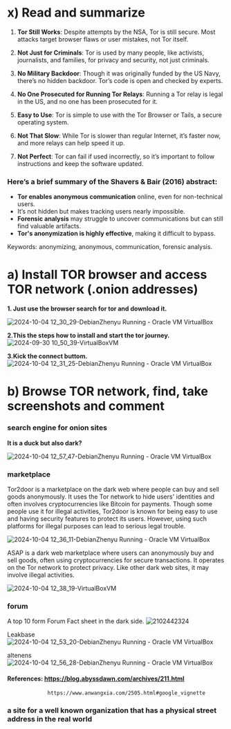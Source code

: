 # x) Read and summarize

1. **Tor Still Works**: Despite attempts by the NSA, Tor is still secure. Most attacks target browser flaws or user mistakes, not Tor itself.

2. **Not Just for Criminals**: Tor is used by many people, like activists, journalists, and families, for privacy and security, not just criminals.

3. **No Military Backdoor**: Though it was originally funded by the US Navy, there’s no hidden backdoor. Tor’s code is open and checked by experts.

4. **No One Prosecuted for Running Tor Relays**: Running a Tor relay is legal in the US, and no one has been prosecuted for it.

5. **Easy to Use**: Tor is simple to use with the Tor Browser or Tails, a secure operating system.

6. **Not That Slow**: While Tor is slower than regular Internet, it’s faster now, and more relays can help speed it up.

7. **Not Perfect**: Tor can fail if used incorrectly, so it’s important to follow instructions and keep the software updated. 

### Here’s a brief summary of the **Shavers & Bair (2016) abstract**:

- **Tor enables anonymous communication** online, even for non-technical users.
- It’s not hidden but makes tracking users nearly impossible.
- **Forensic analysis** may struggle to uncover communications but can still find valuable artifacts.
- **Tor's anonymization is highly effective**, making it difficult to bypass. 

Keywords: anonymizing, anonymous, communication, forensic analysis.

# a) Install TOR browser and access TOR network (.onion addresses)

**1. Just use the browser search for tor and download it.**

![2024-10-04 12_30_29-DebianZhenyu  Running  - Oracle VM VirtualBox](https://github.com/user-attachments/assets/ed0069c5-0432-462e-8a71-7a3f0e605f3b)

**2.This the steps how to install and start the tor journey.**
![2024-09-30 10_50_39-VirtualBoxVM](https://github.com/user-attachments/assets/941d8c72-ee8d-481d-8cda-270da6f9685f)

**3.Kick the connect buttom.**
![2024-10-04 12_31_25-DebianZhenyu  Running  - Oracle VM VirtualBox](https://github.com/user-attachments/assets/139739a1-b3fe-4fb3-97db-eb310936b42a)


# b) Browse TOR network, find, take screenshots and comment

### search engine for onion sites
**It is a duck but also dark?**

![2024-10-04 12_57_47-DebianZhenyu  Running  - Oracle VM VirtualBox](https://github.com/user-attachments/assets/135513ca-acb5-4e38-8c9a-ac9366da6a0a)

### marketplace

Tor2door is a marketplace on the dark web where people can buy and sell goods anonymously. It uses the Tor network to hide users' identities and often involves cryptocurrencies like Bitcoin for payments. Though some people use it for illegal activities, Tor2door is known for being easy to use and having security features to protect its users. However, using such platforms for illegal purposes can lead to serious legal trouble.

![2024-10-04 12_36_11-DebianZhenyu  Running  - Oracle VM VirtualBox](https://github.com/user-attachments/assets/d95412f0-e27f-4e8a-abef-9a6336c17d16)

ASAP is a dark web marketplace where users can anonymously buy and sell goods, often using cryptocurrencies for secure transactions. It operates on the Tor network to protect privacy. Like other dark web sites, it may involve illegal activities.

![2024-10-04 12_38_19-VirtualBoxVM](https://github.com/user-attachments/assets/190beba7-ac01-4649-bc22-c05e362fc7e9)

### forum

A top 10 form Forum Fact sheet in the dark side.
![2102442324](https://github.com/user-attachments/assets/88addfb1-e5ab-4420-8f23-c244dbc01c61)

Leakbase
![2024-10-04 12_53_20-DebianZhenyu  Running  - Oracle VM VirtualBox](https://github.com/user-attachments/assets/2abd0945-77ff-424c-8be0-3075e8ae4abf)

altenens
![2024-10-04 12_56_28-DebianZhenyu  Running  - Oracle VM VirtualBox](https://github.com/user-attachments/assets/f4415603-2884-472b-b364-13fa7472825d)


#### References: https://blog.abyssdawn.com/archives/211.html
                 https://www.anwangxia.com/2505.html#google_vignette







### a site for a well known organization that has a physical street address in the real world


